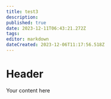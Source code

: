 ```yaml
---
title: test3
description: 
published: true
date: 2023-12-11T06:43:21.272Z
tags: 
editor: markdown
dateCreated: 2023-12-06T11:17:56.518Z
---
```


# Header
Your content here